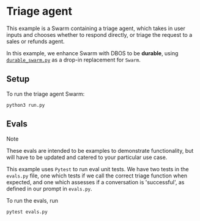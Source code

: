 # Triage agent

This example is a Swarm containing a triage agent, which takes in user inputs and chooses whether to respond directly, or triage the request
to a sales or refunds agent.

In this example, we enhance Swarm with DBOS to be **durable**, using [`durable_swarm.py`](./durable_swarm.py) as a drop-in replacement for `Swarm`.

## Setup

To run the triage agent Swarm:

```shell
python3 run.py
```

## Evals

> [!NOTE]
> These evals are intended to be examples to demonstrate functionality, but will have to be updated and catered to your particular use case.

This example uses `Pytest` to run eval unit tests. We have two tests in the `evals.py` file, one which
tests if we call the correct triage function when expected, and one which assesses if a conversation
is 'successful', as defined in our prompt in `evals.py`.

To run the evals, run

```shell
pytest evals.py
```